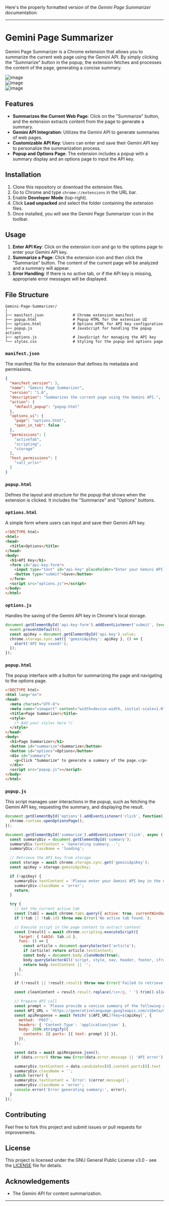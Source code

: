 Here's the properly formatted version of the *Gemini Page Summarizer* documentation:

---

# Gemini Page Summarizer

Gemini Page Summarizer is a Chrome extension that allows you to summarize the current web page using the Gemini API. By simply clicking the "Summarize" button in the popup, the extension fetches and processes the content of the page, generating a concise summary.

![image](https://github.com/user-attachments/assets/b2c67412-4227-4d4b-8d7a-d5fb65a96d7b)  
![image](https://github.com/user-attachments/assets/a26d90e5-909b-48b7-afe0-b28108771c94)  
![image](https://github.com/user-attachments/assets/f2ac1508-fb61-402c-a225-6d5008d8e3e5)

## Features

- **Summarizes the Current Web Page**: Click on the "Summarize" button, and the extension extracts content from the page to generate a summary.
- **Gemini API Integration**: Utilizes the Gemini API to generate summaries of web pages.
- **Customizable API Key**: Users can enter and save their Gemini API key to personalize the summarization process.
- **Popup and Options Page**: The extension includes a popup with a summary display and an options page to input the API key.

## Installation

1. Clone this repository or download the extension files.
2. Go to Chrome and type `chrome://extensions` in the URL bar.
3. Enable **Developer Mode** (top-right).
4. Click **Load unpacked** and select the folder containing the extension files.
5. Once installed, you will see the Gemini Page Summarizer icon in the toolbar.

## Usage

1. **Enter API Key**: Click on the extension icon and go to the options page to enter your Gemini API key.
2. **Summarize a Page**: Click the extension icon and then click the "Summarize" button. The content of the current page will be analyzed and a summary will appear.
3. **Error Handling**: If there is no active tab, or if the API key is missing, appropriate error messages will be displayed.

## File Structure

```
Gemini-Page-Summarizer/
│
├── manifest.json             # Chrome extension manifest
├── popup.html                # Popup HTML for the extension UI
├── options.html              # Options HTML for API key configuration
├── popup.js                  # JavaScript for handling the popup actions
├── options.js                # JavaScript for managing the API key
└── styles.css                # Styling for the popup and options page
```

### `manifest.json`

The manifest file for the extension that defines its metadata and permissions.

```json
{
  "manifest_version": 3,
  "name": "Gemini Page Summarizer",
  "version": "1.0",
  "description": "Summarizes the current page using the Gemini API.",
  "action": {
    "default_popup": "popup.html"
  },
  "options_ui": {
    "page": "options.html",
    "open_in_tab": false
  },
  "permissions": [
    "activeTab",
    "scripting",
    "storage"
  ],
  "host_permissions": [
    "<all_urls>"
  ]
}
```

### `popup.html`

Defines the layout and structure for the popup that shows when the extension is clicked. It includes the "Summarize" and "Options" buttons.

### `options.html`

A simple form where users can input and save their Gemini API key.

```html
<!DOCTYPE html>
<html>
<head>
  <title>Options</title>
</head>
<body>
  <h1>API Key</h1>
  <form id="api-key-form">
    <input type="text" id="api-key" placeholder="Enter your Gemini API key" />
    <button type="submit">Save</button>
  </form>
  <script src="options.js"></script>
</body>
</html>
```

### `options.js`

Handles the saving of the Gemini API key in Chrome's local storage.

```javascript
document.getElementById('api-key-form').addEventListener('submit', (event) => {
  event.preventDefault();
  const apiKey = document.getElementById('api-key').value;
  chrome.storage.sync.set({ 'geminiApiKey': apiKey }, () => {
    alert('API key saved!');
  });
});
```

### `popup.html`

The popup interface with a button for summarizing the page and navigating to the options page.

```html
<!DOCTYPE html>
<html lang="en">
<head>
  <meta charset="UTF-8">
  <meta name="viewport" content="width=device-width, initial-scale=1.0">
  <title>Page Summarizer</title>
  <style>
    /* Add your styles here */
  </style>
</head>
<body>
  <h1>Page Summarizer</h1>
  <button id="summarize">Summarize</button>
  <button id="options">Options</button>
  <div id="summary">
    <p>Click "Summarize" to generate a summary of the page.</p>
  </div>
  <script src="popup.js"></script>
</body>
</html>
```

### `popup.js`

This script manages user interactions in the popup, such as fetching the Gemini API key, requesting the summary, and displaying the result.

```javascript
document.getElementById('options').addEventListener('click', function() {
  chrome.runtime.openOptionsPage();
});

document.getElementById('summarize').addEventListener('click', async () => {
  const summaryDiv = document.getElementById('summary');
  summaryDiv.textContent = 'Generating summary...';
  summaryDiv.className = 'loading';

  // Retrieve the API key from storage
  const storage = await chrome.storage.sync.get('geminiApiKey');
  const apiKey = storage.geminiApiKey;

  if (!apiKey) {
    summaryDiv.textContent = 'Please enter your Gemini API key in the options.';
    summaryDiv.className = 'error';
    return;
  }

  try {
    // Get the current active tab
    const [tab] = await chrome.tabs.query({ active: true, currentWindow: true });
    if (!tab || !tab.id) throw new Error('No active tab found.');

    // Execute script in the page context to extract content
    const [result] = await chrome.scripting.executeScript({
      target: { tabId: tab.id },
      func: () => {
        const article = document.querySelector('article');
        if (article) return article.textContent;
        const body = document.body.cloneNode(true);
        body.querySelectorAll('script, style, nav, header, footer, iframe').forEach(el => el.remove());
        return body.textContent || '';
      },
    });

    if (!result || !result.result) throw new Error('Failed to retrieve page content.');

    const cleanContent = result.result.replace(/\s+/g, ' ').trim().slice(0, 5000);

    // Prepare API call
    const prompt = `Please provide a concise summary of the following web page content:\n\n${cleanContent}`;
    const API_URL = 'https://generativelanguage.googleapis.com/v1beta/models/gemini-pro:generateContent';
    const apiResponse = await fetch(`${API_URL}?key=${apiKey}`, {
      method: 'POST',
      headers: { 'Content-Type': 'application/json' },
      body: JSON.stringify({
        contents: [{ parts: [{ text: prompt }] }], 
      }),
    });

    const data = await apiResponse.json();
    if (data.error) throw new Error(data.error.message || 'API error');

    summaryDiv.textContent = data.candidates[0].content.parts[0].text || 'No summary available.';
    summaryDiv.className = '';
  } catch (error) {
    summaryDiv.textContent = `Error: ${error.message}`;
    summaryDiv.className = 'error';
    console.error('Error generating summary:', error);
  }
});
```

## Contributing

Feel free to fork this project and submit issues or pull requests for improvements.

## License

This project is licensed under the GNU General Public License v3.0 - see the [LICENSE](LICENSE) file for details.

## Acknowledgements

- The Gemini API for content summarization.

---
